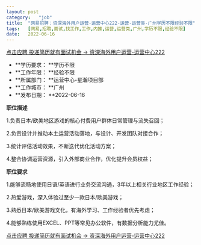 ```yaml
---
layout:	post
category:	"job"
title:	"网易招聘：资深海外用户运营-运营中心222-运营-运营类-广州学历不限经验不限"
tags:	[网易,招聘,面试,找工作,工作,内推,运营,运营类,广州,学历不限,经验不限]
date:	2022-06-16
---
```


[点击应聘 投递简历就有面试机会 ->  资深海外用户运营-运营中心222](http://mobile.bole.netease.com/bole/boleDetail?id=40247&employeeId=346f03c3cda5f04c&key=all)



- **学历要求： **学历不限
- **工作年限： **经验不限
- **所属部门： **运营中心-星瀚项目部
- **工作城市： **广州
- **发布日期： **2022-06-16



**职位描述**

1.负责日本/欧美地区游戏的核心付费用户群体日常管理与流失召回；

2.负责设计并推动本土运营活动落地，与设计、开发团队对接合作；

3.统计评估活动效果，不断迭代优化活动方案；

4.整合协调运营资源，引入外部商业合作，优化提升会员权益；



**职位要求**

1.能够流畅地使用日语/英语进行业务交流沟通，3年以上相关行业地区工作经验；

2.热爱游戏，深入体验过至少一款日本/欧美游戏；

3.熟悉日本/欧美游戏文化，有海外学习、工作经验者优先考虑；

4.能够熟练使用EXCEL、PPT等常见办公软件，有数据分析能力尤佳。



[点击应聘 投递简历就有面试机会 ->  资深海外用户运营-运营中心222](http://mobile.bole.netease.com/bole/boleDetail?id=40247&employeeId=346f03c3cda5f04c&key=all)